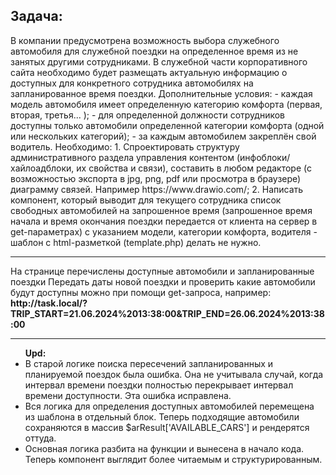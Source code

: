 <h2>Задача:</h2>
В компании предусмотрена возможность выбора служебного автомобиля для служебной поездки на определенное время из не занятых другими сотрудниками. В служебной части корпоративного сайта необходимо будет размещать актуальную информацию о доступных для конкретного сотрудника автомобилях на запланированное время поездки.
Дополнительные условия:
- каждая модель автомобиля имеет определенную категорию комфорта (первая, вторая, третья... );
- для определенной должности сотрудников доступны только автомобили определенной категории комфорта (одной или нескольких категорий);
- за каждым автомобилем закреплён свой водитель.
Необходимо:
1. Спроектировать структуру административного раздела управления контентом (инфоблоки/хайлоадблоки, их свойства и связи), составить в любом редакторе (с возможностью экспорта в  jpg, png, pdf или просмотра в браузере) диаграмму связей. Например https://www.drawio.com/;
2. Написать компонент, который выводит для текущего сотрудника список свободных автомобилей на запрошенное время (запрошенное время начала и время окончания поездки передается от клиента на сервер в get-параметрах) с указанием модели, категории комфорта, водителя - шаблон c html-разметкой (template.php) делать не нужно.
<hr>
На странице перечислены доступные автомобили и запланированные поездки
Передать даты новой поездки и проверить какие автомобили будут доступны можно при помощи get-запроса, например:
<br>
<b>http://task.local/?TRIP_START=21.06.2024%2013:38:00&TRIP_END=26.06.2024%2013:38:00</b>
<hr>
<ul>
    <b>Upd:</b>
    <li>В старой логике поиска пересечений запланированных и планируемой поездок была ошибка. Она не учитывала случай, когда интервал времени поездки полностью перекрывает интервал времени доступности. Эта ошибка исправлена.</li>
    <li>Вся логика для определения доступных автомобилей перемещена из шаблона в отдельный блок. Теперь подходящие автомобили сохраняются в массив $arResult['AVAILABLE_CARS'] и рендерятся оттуда.</li>
    <li>Основная логика разбита на функции и вынесена в начало кода. Теперь компонент выглядит более читаемым и структурированным.</li>
</ul>
